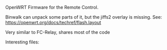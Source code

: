 OpenWRT Firmware for the Remote Control.

Binwalk can unpack some parts of it, but the jiffs2 overlay is missing.
See: https://openwrt.org/docs/techref/flash.layout

Very similar to FC-Relay, shares most of the code

Interesting files:
